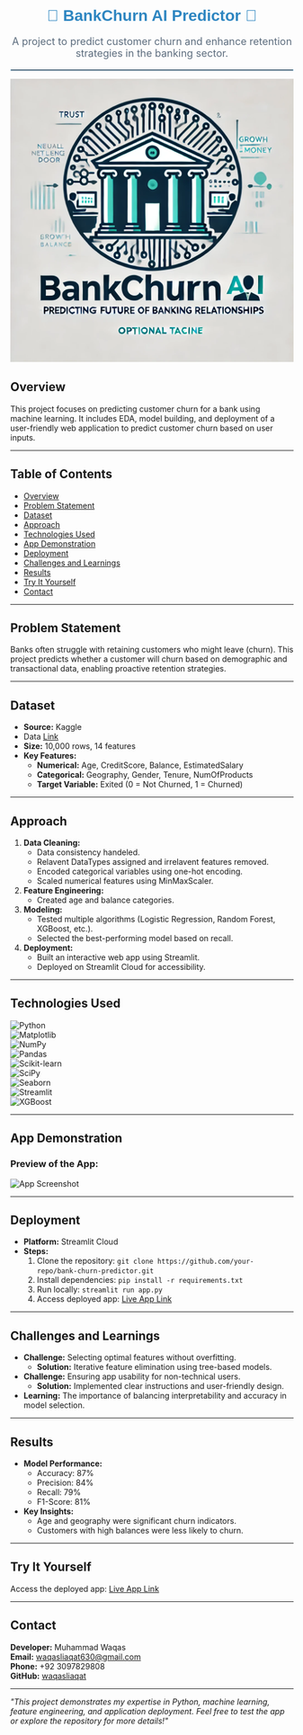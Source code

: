 <h1 align="center" style="color:#2E86C1; font-family: 'Arial', sans-serif;">
    🌟 BankChurn AI Predictor 🌟
</h1>
<p align="center" style="font-size: 18px; color:#5D6D7E;">
    A project to predict customer churn and enhance retention strategies in the banking sector.
</p>
<hr style="border: 1px solid #AED6F1;">


![Project Logo](https://github.com/waqas-liaqat/BankChurn-AI-Predictor/blob/4c1797a8fb2fe97edea17e7688ed94a93489fcb2/Logo.png)

## Overview
This project focuses on predicting customer churn for a bank using machine learning. It includes EDA, model building, and deployment of a user-friendly web application to predict customer churn based on user inputs.

---

## Table of Contents
- [Overview](#overview)
- [Problem Statement](#problem-statement)
- [Dataset](#dataset)
- [Approach](#approach)
- [Technologies Used](#technologies-used)
- [App Demonstration](#app-demonstration)
- [Deployment](#deployment)
- [Challenges and Learnings](#challenges-and-learnings)
- [Results](#results)
- [Try It Yourself](#try-it-yourself)
- [Contact](#contact)

---

## Problem Statement
Banks often struggle with retaining customers who might leave (churn). This project predicts whether a customer will churn based on demographic and transactional data, enabling proactive retention strategies.

---

## Dataset
- **Source:** Kaggle
- Data [Link](https://www.kaggle.com/datasets/saurabhbadole/bank-customer-churn-prediction-dataset)
- **Size:** 10,000 rows, 14 features
- **Key Features:**
  - **Numerical:** Age, CreditScore, Balance, EstimatedSalary
  - **Categorical:** Geography, Gender, Tenure, NumOfProducts
  - **Target Variable:** Exited (0 = Not Churned, 1 = Churned)

---

## Approach
1. **Data Cleaning:**
   - Data consistency handeled.
   - Relavent DataTypes assigned and irrelavent features removed.
   - Encoded categorical variables using one-hot encoding.
   - Scaled numerical features using MinMaxScaler.
2. **Feature Engineering:**
   - Created age and balance categories.
3. **Modeling:**
   - Tested multiple algorithms (Logistic Regression, Random Forest, XGBoost, etc.).
   - Selected the best-performing model based on recall.
4. **Deployment:**
   - Built an interactive web app using Streamlit.
   - Deployed on Streamlit Cloud for accessibility.

---

## Technologies Used
![Python](https://img.shields.io/badge/Python-3776AB?style=for-the-badge&logo=python&logoColor=white)  
![Matplotlib](https://img.shields.io/badge/Matplotlib-013243?style=for-the-badge&logo=matplotlib&logoColor=white)  
![NumPy](https://img.shields.io/badge/NumPy-013243?style=for-the-badge&logo=numpy&logoColor=white)  
![Pandas](https://img.shields.io/badge/Pandas-150458?style=for-the-badge&logo=pandas&logoColor=white)  
![Scikit-learn](https://img.shields.io/badge/Scikit--Learn-F7931E?style=for-the-badge&logo=scikit-learn&logoColor=white)  
![SciPy](https://img.shields.io/badge/SciPy-8CAAE6?style=for-the-badge&logo=scipy&logoColor=white)  
![Seaborn](https://img.shields.io/badge/Seaborn-2E8B57?style=for-the-badge&logo=seaborn&logoColor=white)  
![Streamlit](https://img.shields.io/badge/Streamlit-FF4B4B?style=for-the-badge&logo=streamlit&logoColor=white)  
![XGBoost](https://img.shields.io/badge/XGBoost-EB4034?style=for-the-badge&logo=xgboost&logoColor=white)  

---

## App Demonstration
### Preview of the App:
![App Screenshot](https://via.placeholder.com/800x400)

---

## Deployment
- **Platform:** Streamlit Cloud
- **Steps:**
  1. Clone the repository: `git clone https://github.com/your-repo/bank-churn-predictor.git`
  2. Install dependencies: `pip install -r requirements.txt`
  3. Run locally: `streamlit run app.py`
  4. Access deployed app: [Live App Link](https://your-app-link.com)

---

## Challenges and Learnings
- **Challenge:** Selecting optimal features without overfitting.
  - **Solution:** Iterative feature elimination using tree-based models.
- **Challenge:** Ensuring app usability for non-technical users.
  - **Solution:** Implemented clear instructions and user-friendly design.
- **Learning:** The importance of balancing interpretability and accuracy in model selection.

---

## Results
- **Model Performance:**
  - Accuracy: 87%
  - Precision: 84%
  - Recall: 79%
  - F1-Score: 81%
- **Key Insights:**
  - Age and geography were significant churn indicators.
  - Customers with high balances were less likely to churn.

---

## Try It Yourself
Access the deployed app: [Live App Link](https://your-app-link.com)

---

## Contact
**Developer:** Muhammad Waqas  
**Email:** waqasliaqat630@gmail.com  
**Phone:** +92 3097829808  
**GitHub:** [waqasliaqat](https://github.com/waqasliaqat)  

---

*"This project demonstrates my expertise in Python, machine learning, feature engineering, and application deployment. Feel free to test the app or explore the repository for more details!"*

